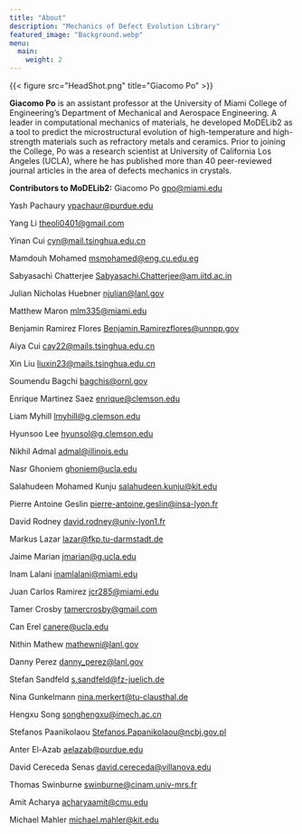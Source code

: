 ```yaml
---
title: "About"
description: "Mechanics of Defect Evolution Library"
featured_image: "Background.webp"
menu:
  main:
    weight: 2
---
```


{{< figure src="HeadShot.png" title="Giacomo Po" >}}

**Giacomo Po** is an assistant professor at the University of Miami College of Engineering’s Department of Mechanical and Aerospace Engineering. A leader in computational mechanics of materials, he developed MoDELib2 as a tool to predict the microstructural evolution of high-temperature and high-strength materials such as refractory metals and ceramics. Prior to joining the College, Po was a research scientist at University of California Los Angeles (UCLA), where he has published more than 40 peer-reviewed journal articles in the area of defects mechanics in crystals. 


**Contributors to MoDELib2:**
Giacomo Po <gpo@miami.edu>

Yash Pachaury <ypachaur@purdue.edu>

Yang Li <theoli0401@gmail.com>

Yinan Cui <cyn@mail.tsinghua.edu.cn>

Mamdouh Mohamed <msmohamed@eng.cu.edu.eg>

Sabyasachi Chatterjee <Sabyasachi.Chatterjee@am.iitd.ac.in>

Julian Nicholas Huebner <njulian@lanl.gov>

Matthew Maron <mlm335@miami.edu>

Benjamin Ramirez Flores <Benjamin.Ramirezflores@unnpp.gov>

Aiya Cui <cay22@mails.tsinghua.edu.cn>

Xin Liu <liuxin23@mails.tsinghua.edu.cn>

Soumendu Bagchi <bagchis@ornl.gov>

Enrique Martinez Saez <enrique@clemson.edu>

Liam Myhill <lmyhill@g.clemson.edu>

Hyunsoo Lee <hyunsol@g.clemson.edu>

Nikhil Admal <admal@illinois.edu>

Nasr Ghoniem <ghoniem@ucla.edu>

Salahudeen Mohamed Kunju <salahudeen.kunju@kit.edu>

Pierre Antoine Geslin <pierre-antoine.geslin@insa-lyon.fr>

David Rodney <david.rodney@univ-lyon1.fr>

Markus Lazar <lazar@fkp.tu-darmstadt.de>

Jaime Marian <jmarian@g.ucla.edu>

Inam Lalani <inamlalani@miami.edu>

Juan Carlos Ramirez <jcr285@miami.edu>

Tamer Crosby <tamercrosby@gmail.com>

Can Erel <canere@ucla.edu>

Nithin Mathew <mathewni@lanl.gov>

Danny Perez <danny_perez@lanl.gov>

Stefan Sandfeld <s.sandfeld@fz-juelich.de>

Nina Gunkelmann <nina.merkert@tu-clausthal.de>

Hengxu Song <songhengxu@imech.ac.cn>

Stefanos Paanikolaou <Stefanos.Papanikolaou@ncbj.gov.pl>

Anter El-Azab <aelazab@purdue.edu>

David Cereceda Senas <david.cereceda@villanova.edu>

Thomas Swinburne <swinburne@cinam.univ-mrs.fr>

Amit Acharya <acharyaamit@cmu.edu>

Michael Mahler <michael.mahler@kit.edu>
